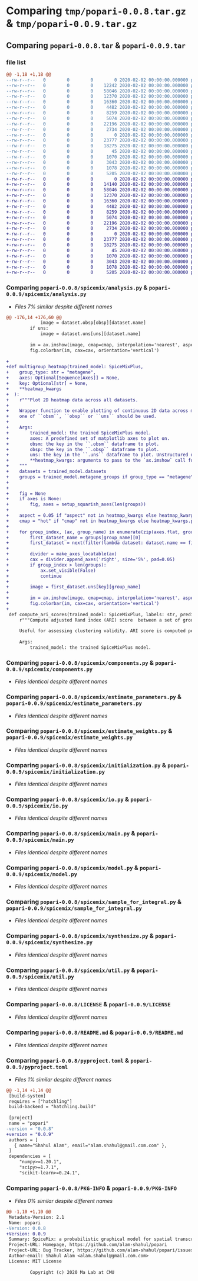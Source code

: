 # Comparing `tmp/popari-0.0.8.tar.gz` & `tmp/popari-0.0.9.tar.gz`

## Comparing `popari-0.0.8.tar` & `popari-0.0.9.tar`

### file list

```diff
@@ -1,18 +1,18 @@
--rw-r--r--   0        0        0        0 2020-02-02 00:00:00.000000 popari-0.0.8/spicemix/__init__.py
--rw-r--r--   0        0        0    12242 2020-02-02 00:00:00.000000 popari-0.0.8/spicemix/analysis.py
--rw-r--r--   0        0        0    58046 2020-02-02 00:00:00.000000 popari-0.0.8/spicemix/components.py
--rw-r--r--   0        0        0    12370 2020-02-02 00:00:00.000000 popari-0.0.8/spicemix/estimate_parameters.py
--rw-r--r--   0        0        0    16360 2020-02-02 00:00:00.000000 popari-0.0.8/spicemix/estimate_weights.py
--rw-r--r--   0        0        0     4482 2020-02-02 00:00:00.000000 popari-0.0.8/spicemix/initialization.py
--rw-r--r--   0        0        0     8259 2020-02-02 00:00:00.000000 popari-0.0.8/spicemix/io.py
--rw-r--r--   0        0        0     5074 2020-02-02 00:00:00.000000 popari-0.0.8/spicemix/main.py
--rw-r--r--   0        0        0    22196 2020-02-02 00:00:00.000000 popari-0.0.8/spicemix/model.py
--rw-r--r--   0        0        0     2734 2020-02-02 00:00:00.000000 popari-0.0.8/spicemix/sample_for_integral.py
--rw-r--r--   0        0        0        0 2020-02-02 00:00:00.000000 popari-0.0.8/spicemix/simulation_framework.py
--rw-r--r--   0        0        0    23777 2020-02-02 00:00:00.000000 popari-0.0.8/spicemix/synthesize.py
--rw-r--r--   0        0        0    18275 2020-02-02 00:00:00.000000 popari-0.0.8/spicemix/util.py
--rw-r--r--   0        0        0       45 2020-02-02 00:00:00.000000 popari-0.0.8/.gitignore
--rw-r--r--   0        0        0     1070 2020-02-02 00:00:00.000000 popari-0.0.8/LICENSE
--rw-r--r--   0        0        0     3043 2020-02-02 00:00:00.000000 popari-0.0.8/README.md
--rw-r--r--   0        0        0     1078 2020-02-02 00:00:00.000000 popari-0.0.8/pyproject.toml
--rw-r--r--   0        0        0     5205 2020-02-02 00:00:00.000000 popari-0.0.8/PKG-INFO
+-rw-r--r--   0        0        0        0 2020-02-02 00:00:00.000000 popari-0.0.9/spicemix/__init__.py
+-rw-r--r--   0        0        0    14140 2020-02-02 00:00:00.000000 popari-0.0.9/spicemix/analysis.py
+-rw-r--r--   0        0        0    58046 2020-02-02 00:00:00.000000 popari-0.0.9/spicemix/components.py
+-rw-r--r--   0        0        0    12370 2020-02-02 00:00:00.000000 popari-0.0.9/spicemix/estimate_parameters.py
+-rw-r--r--   0        0        0    16360 2020-02-02 00:00:00.000000 popari-0.0.9/spicemix/estimate_weights.py
+-rw-r--r--   0        0        0     4482 2020-02-02 00:00:00.000000 popari-0.0.9/spicemix/initialization.py
+-rw-r--r--   0        0        0     8259 2020-02-02 00:00:00.000000 popari-0.0.9/spicemix/io.py
+-rw-r--r--   0        0        0     5074 2020-02-02 00:00:00.000000 popari-0.0.9/spicemix/main.py
+-rw-r--r--   0        0        0    22196 2020-02-02 00:00:00.000000 popari-0.0.9/spicemix/model.py
+-rw-r--r--   0        0        0     2734 2020-02-02 00:00:00.000000 popari-0.0.9/spicemix/sample_for_integral.py
+-rw-r--r--   0        0        0        0 2020-02-02 00:00:00.000000 popari-0.0.9/spicemix/simulation_framework.py
+-rw-r--r--   0        0        0    23777 2020-02-02 00:00:00.000000 popari-0.0.9/spicemix/synthesize.py
+-rw-r--r--   0        0        0    18275 2020-02-02 00:00:00.000000 popari-0.0.9/spicemix/util.py
+-rw-r--r--   0        0        0       45 2020-02-02 00:00:00.000000 popari-0.0.9/.gitignore
+-rw-r--r--   0        0        0     1070 2020-02-02 00:00:00.000000 popari-0.0.9/LICENSE
+-rw-r--r--   0        0        0     3043 2020-02-02 00:00:00.000000 popari-0.0.9/README.md
+-rw-r--r--   0        0        0     1078 2020-02-02 00:00:00.000000 popari-0.0.9/pyproject.toml
+-rw-r--r--   0        0        0     5205 2020-02-02 00:00:00.000000 popari-0.0.9/PKG-INFO
```

### Comparing `popari-0.0.8/spicemix/analysis.py` & `popari-0.0.9/spicemix/analysis.py`

 * *Files 7% similar despite different names*

```diff
@@ -176,14 +176,60 @@
             image = dataset.obsp[obsp][dataset.name]
         if uns:
             image = dataset.uns[uns][dataset.name]
        
         im = ax.imshow(image, cmap=cmap, interpolation='nearest', aspect=aspect, **heatmap_kwargs)
         fig.colorbar(im, cax=cax, orientation='vertical')
 
+
+def multigroup_heatmap(trained_model: SpiceMixPlus,
+    group_type: str = "metagene",
+    axes: Optional[Sequence[Axes]] = None,
+    key: Optional[str] = None,
+    **heatmap_kwargs
+  ):
+    r"""Plot 2D heatmap data across all datasets.
+
+    Wrapper function to enable plotting of continuous 2D data across multiple replicates. Only
+    one of ``obsm``, ``obsp`` or ``uns`` should be used.
+
+    Args:
+        trained_model: the trained SpiceMixPlus model.
+        axes: A predefined set of matplotlib axes to plot on.
+        obsm: the key in the ``.obsm`` dataframe to plot.
+        obsp: the key in the ``.obsp`` dataframe to plot.
+        uns: the key in the ``.uns`` dataframe to plot. Unstructured data must be 2D in shape.
+        **heatmap_kwargs: arguments to pass to the `ax.imshow` call for each dataset
+    """
+    datasets = trained_model.datasets
+    groups = trained_model.metagene_groups if group_type == "metagene" else trained_model.spatial_affinity_groups
+    
+
+    fig = None
+    if axes is None:
+        fig, axes = setup_squarish_axes(len(groups))
+
+    aspect = 0.05 if "aspect" not in heatmap_kwargs else heatmap_kwargs.pop("aspect")    
+    cmap = "hot" if "cmap" not in heatmap_kwargs else heatmap_kwargs.pop("cmap")    
+
+    for group_index, (ax, group_name) in enumerate(zip(axes.flat, groups)):
+        first_dataset_name = groups[group_name][0]
+        first_dataset = next(filter(lambda dataset: dataset.name == first_dataset_name, datasets))
+
+        divider = make_axes_locatable(ax)
+        cax = divider.append_axes('right', size='5%', pad=0.05)
+        if group_index > len(groups):
+            ax.set_visible(False)
+            continue
+        
+        image = first_dataset.uns[key][group_name]
+       
+        im = ax.imshow(image, cmap=cmap, interpolation='nearest', aspect=aspect, **heatmap_kwargs)
+        fig.colorbar(im, cax=cax, orientation='vertical')
+
 def compute_ari_scores(trained_model: SpiceMixPlus, labels: str, predictions: str, ari_key: str = "ari"):
     r"""Compute adjusted Rand index (ARI) score  between a set of ground truth labels and an unsupervised clustering.
 
     Useful for assessing clustering validity. ARI score is computed per dataset.
 
     Args:
         trained_model: the trained SpiceMixPlus model.
```

### Comparing `popari-0.0.8/spicemix/components.py` & `popari-0.0.9/spicemix/components.py`

 * *Files identical despite different names*

### Comparing `popari-0.0.8/spicemix/estimate_parameters.py` & `popari-0.0.9/spicemix/estimate_parameters.py`

 * *Files identical despite different names*

### Comparing `popari-0.0.8/spicemix/estimate_weights.py` & `popari-0.0.9/spicemix/estimate_weights.py`

 * *Files identical despite different names*

### Comparing `popari-0.0.8/spicemix/initialization.py` & `popari-0.0.9/spicemix/initialization.py`

 * *Files identical despite different names*

### Comparing `popari-0.0.8/spicemix/io.py` & `popari-0.0.9/spicemix/io.py`

 * *Files identical despite different names*

### Comparing `popari-0.0.8/spicemix/main.py` & `popari-0.0.9/spicemix/main.py`

 * *Files identical despite different names*

### Comparing `popari-0.0.8/spicemix/model.py` & `popari-0.0.9/spicemix/model.py`

 * *Files identical despite different names*

### Comparing `popari-0.0.8/spicemix/sample_for_integral.py` & `popari-0.0.9/spicemix/sample_for_integral.py`

 * *Files identical despite different names*

### Comparing `popari-0.0.8/spicemix/synthesize.py` & `popari-0.0.9/spicemix/synthesize.py`

 * *Files identical despite different names*

### Comparing `popari-0.0.8/spicemix/util.py` & `popari-0.0.9/spicemix/util.py`

 * *Files identical despite different names*

### Comparing `popari-0.0.8/LICENSE` & `popari-0.0.9/LICENSE`

 * *Files identical despite different names*

### Comparing `popari-0.0.8/README.md` & `popari-0.0.9/README.md`

 * *Files identical despite different names*

### Comparing `popari-0.0.8/pyproject.toml` & `popari-0.0.9/pyproject.toml`

 * *Files 1% similar despite different names*

```diff
@@ -1,14 +1,14 @@
 [build-system]
 requires = ["hatchling"]
 build-backend = "hatchling.build"
 
 [project]
 name = "popari"
-version = "0.0.8"
+version = "0.0.9"
 authors = [
   { name="Shahul Alam", email="alam.shahul@gmail.com.com" },
 ]
 dependencies = [
     "numpy>=1.20.1",
     "scipy>=1.7.1",
     "scikit-learn>=0.24.1",
```

### Comparing `popari-0.0.8/PKG-INFO` & `popari-0.0.9/PKG-INFO`

 * *Files 0% similar despite different names*

```diff
@@ -1,10 +1,10 @@
 Metadata-Version: 2.1
 Name: popari
-Version: 0.0.8
+Version: 0.0.9
 Summary: SpiceMix: a probabilistic graphical model for spatial transcriptomics data
 Project-URL: Homepage, https://github.com/alam-shahul/popari
 Project-URL: Bug Tracker, https://github.com/alam-shahul/popari/issues
 Author-email: Shahul Alam <alam.shahul@gmail.com.com>
 License: MIT License
         
         Copyright (c) 2020 Ma Lab at CMU
```

